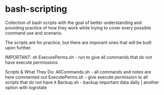 # bash-scripting
Collection of bash scripts with the goal of better understanding and providing practice of how they work while trying to cover every possible command use and scenario.


The scripts are for practice, but there are imporant ones that will be built upon further.

IMPORTANT:
sh ExecurePerms.sh      - run to give all commands that do not have execute permissions

Scripts & What They Do:
AllCommands.sh          - all commands and notes are here commented out
ExecutePerms.sh         - give execute permission to all scripts that do not have it
Backup.sh               - backup important data daily | another option with logrotate

